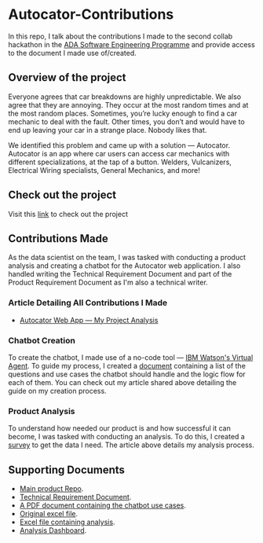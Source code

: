 # Autocator-Contributions

In this repo, I talk about the contributions I made to the second collab hackathon in the [ADA Software Engineering Programme](https://theadaproject.com.ng/) and provide access to the document I made use of/created.

## Overview of the project
Everyone agrees that car breakdowns are highly unpredictable. We also agree that they are annoying. They occur at the most random times and at the most random places. Sometimes, you’re lucky enough to find a car mechanic to deal with the fault. Other times, you don’t and would have to end up leaving your car in a strange place. Nobody likes that.

We identified this problem and came up with a solution — Autocator. Autocator is an app where car users can access car mechanics with different specializations, at the tap of a button. Welders, Vulcanizers, Electrical Wiring specialists, General Mechanics, and more!

## Check out the project
Visit this [link](https://autocator.vercel.app/) to check out the project

## Contributions Made
As the data scientist on the team, I was tasked with conducting a product analysis and creating a chatbot for the Autocator web application. I also handled writing the Technical Requirement Document and part of the Product Requirement Document as I'm also a technical writer.

### Article Detailing All Contributions I Made
- [Autocator Web App — My Project Analysis](https://toyibatadele.hashnode.dev/autocator-web-app-my-project-analysis)

### Chatbot Creation
To create the chatbot, I made use of a no-code tool — [IBM Watson's Virtual Agent](https://www.ibm.com/in-en/products/watson-assistant#:~:text=IBM%20Watson%20Assistant%20uses%20artificial,the%20leader%20in%20trustworthy%20AI.). To guide my process, I created a [document](https://docs.google.com/document/d/1dBiOTwfhhhh3g-mVMnrzIxVrdXvmYB3o3Od4lxb_Rj0/edit?usp=sharing) containing a list of the questions and use cases the chatbot should handle and the logic flow for each of them. You can check out my article shared above detailing the guide on my creation process.

### Product Analysis
To understand how needed our product is and how successful it can become, I was tasked with conducting an analysis. To do this, I created a [survey](https://docs.google.com/forms/d/e/1FAIpQLSfyKMZ0UFVRurKTsv4l2g0A3crfqriFAimRqftFzJn3xMpmwg/viewform?usp=sf_link) to get the data I need. The article above details my analysis process.

## Supporting Documents
- [Main product Repo](https://github.com/ADA-Software-Engineering-Program/autocator).
- [Technical Requirement Document](https://toyibat.gitbook.io/autocator-trd-team-amadioha/).
- [A PDF document containing the chatbot use cases](https://github.com/Teebarh/Autocator-Contributions/blob/main/Chatbot%20Use%20Cases.pdf).
- [Original excel file](https://github.com/Teebarh/Autocator-Contributions/blob/main/Autocator%20Survey%20(Responses).xlsx).
- [Excel file containing analysis](https://github.com/Teebarh/Autocator-Contributions/blob/main/Autocator%20Survey%20-%20Post%20Analysis.xlsx).
- [Analysis Dashboard](https://github.com/Teebarh/Autocator-Contributions/blob/main/Autocator%20Dashboard.png).

